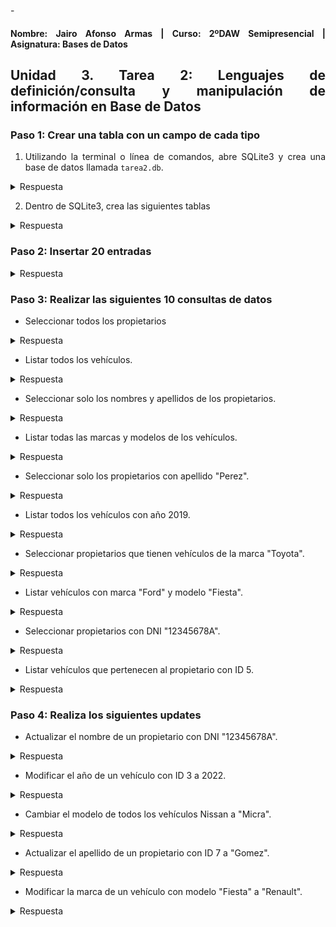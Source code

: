-<div align="justify">

#### **Nombre: Jairo Afonso Armas | Curso: 2ºDAW Semipresencial | Asignatura: Bases de Datos** 

## **Unidad 3. Tarea 2: Lenguajes de definición/consulta y manipulación de información en Base de Datos**

### Paso 1: Crear una tabla con un campo de cada tipo

1. Utilizando la terminal o línea de comandos, abre SQLite3 y crea una base de datos llamada `tarea2.db`.

<details>
<summary>Respuesta</summary>
<br>
  <div align="center">
    <img src=images/Tarea2/Tarea2_Ejercicio1_1.PNG>
  </div>
</details>

2. Dentro de SQLite3, crea las siguientes tablas

<details>
<summary>Respuesta</summary>
<br>
  <div align="center">
    <img src=images/Tarea2/Tarea2_Ejercicio1_2.PNG>
    <img src=images/Tarea2/Tarea2_Ejercicio1_2_2.PNG>
  </div>
</details>

### Paso 2: Insertar 20 entradas

<details>
<summary>Respuesta</summary>
<br>
  <div align="center">
    <img src=images/Tarea2/Tarea2_Ejercicio2.PNG>
  </div>
</details>

### Paso 3: Realizar las siguientes 10 consultas de datos

- Seleccionar todos los propietarios

<details>
<summary>Respuesta</summary>
<br>
  <div align="center">
    <img src=images/Tarea2/Tarea2_Ejercicio3.PNG>
  </div>
</details>

- Listar todos los vehículos.

<details>
<summary>Respuesta</summary>
<br>
  <div align="center">
    <img src=images/Tarea2/Tarea2_Ejercicio3_2.PNG>
  </div>
</details>

- Seleccionar solo los nombres y apellidos de los propietarios.

<details>
<summary>Respuesta</summary>
<br>
  <div align="center">
    <img src=images/Tarea2/Tarea2_Ejercicio3_3.PNG>
  </div>
</details>

- Listar todas las marcas y modelos de los vehículos.

<details>
<summary>Respuesta</summary>
<br>
  <div align="center">
    <img src=images/Tarea2/Tarea2_Ejercicio3_4.PNG>
  </div>
</details>

- Seleccionar solo los propietarios con apellido "Perez".

<details>
<summary>Respuesta</summary>
<br>
  <div align="center">
    <img src=images/Tarea2/Tarea2_Ejercicio3_5.PNG>
  </div>
</details>

- Listar todos los vehículos con año 2019.

<details>
<summary>Respuesta</summary>
<br>
  <div align="center">
    <img src=images/Tarea2/Tarea2_Ejercicio3_6.PNG>
  </div>
</details>

- Seleccionar propietarios que tienen vehículos de la marca "Toyota".

<details>
<summary>Respuesta</summary>
<br>
  <div align="center">
    <img src=images/Tarea2/Tarea2_Ejercicio3_7.PNG>
  </div>
</details>

- Listar vehículos con marca "Ford" y modelo "Fiesta".

<details>
<summary>Respuesta</summary>
<br>
  <div align="center">
    <img src=images/Tarea2/Tarea2_Ejercicio3_8.PNG>
  </div>
</details>

- Seleccionar propietarios con DNI "12345678A".

<details>
<summary>Respuesta</summary>
<br>
  <div align="center">
    <img src=images/Tarea2/Tarea2_Ejercicio3_9.PNG>
  </div>
</details>

- Listar vehículos que pertenecen al propietario con ID 5.

<details>
<summary>Respuesta</summary>
<br>
  <div align="center">
    <img src=images/Tarea2/Tarea2_Ejercicio3_10.PNG>
  </div>
</details>

### Paso 4: Realiza los siguientes updates

- Actualizar el nombre de un propietario con DNI "12345678A".

<details>
<summary>Respuesta</summary>
<br>
  <div align="center">
    <img src=images/Tarea2/Tarea2_Ejercicio4_1.PNG>
  </div>
</details>

- Modificar el año de un vehículo con ID 3 a 2022.

<details>
<summary>Respuesta</summary>
<br>
  <div align="center">
    <img src=images/Tarea2/Tarea2_Ejercicio4_2.PNG>
  </div>
</details>

- Cambiar el modelo de todos los vehículos Nissan a "Micra".

<details>
<summary>Respuesta</summary>
<br>
  <div align="center">
    <img src=images/Tarea2/Tarea2_Ejercicio4_3.PNG>
  </div>
</details>

- Actualizar el apellido de un propietario con ID 7 a "Gomez".

<details>
<summary>Respuesta</summary>
<br>
  <div align="center">
    <img src=images/Tarea2/Tarea2_Ejercicio4_4.PNG>
  </div>
</details>

- Modificar la marca de un vehículo con modelo "Fiesta" a "Renault".

<details>
<summary>Respuesta</summary>
<br>
  <div align="center">
    <img src=images/Tarea2/Tarea2_Ejercicio4_5.PNG>
  </div>
</details>

</div>
